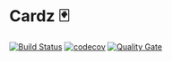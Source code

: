 # Cardz :black_joker:
[![Build Status](https://travis-ci.org/RusticFlare/Cardz.svg?branch=master)](https://travis-ci.org/RusticFlare/Cardz)
[![codecov](https://codecov.io/gh/RusticFlare/Cardz/branch/master/graph/badge.svg)](https://codecov.io/gh/RusticFlare/Cardz)
[![Quality Gate](https://sonarqube.com/api/badges/gate?key=com.sonarqube.examples.standard-sqscanner-travis-project)](https://sonarqube.com/dashboard/index/uk.rusticflare.cardz)

